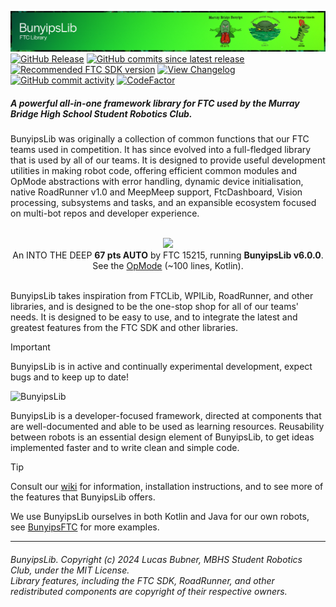 ![BunyipsLib)](https://github.com/Murray-Bridge-Bunyips/.github/blob/main/bunyipslib_banner.png)
[![GitHub Release](https://img.shields.io/github/v/release/Murray-Bridge-Bunyips/BunyipsLib?color=darkgreen)](https://github.com/Murray-Bridge-Bunyips/BunyipsLib/releases/latest)
[![GitHub commits since latest release](https://img.shields.io/github/commits-since/Murray-Bridge-Bunyips/BunyipsLib/latest)](https://github.com/Murray-Bridge-Bunyips/BunyipsLib/commits/master/)
[![Recommended FTC SDK version](https://img.shields.io/static/v1?label=sdk&message=v10.1.1&color=orange)](https://github.com/FIRST-Tech-Challenge/FtcRobotController/tree/v10.1.1)
[![View Changelog](https://img.shields.io/static/v1?label=changelog&message=View&color=informational)](/CHANGELOG.md)<br>
[![GitHub commit activity](https://img.shields.io/github/commit-activity/m/Murray-Bridge-Bunyips/BunyipsLib)](https://github.com/Murray-Bridge-Bunyips/BunyipsLib/pulse/monthly)
[![CodeFactor](https://www.codefactor.io/repository/github/murray-bridge-bunyips/bunyipslib/badge)](https://www.codefactor.io/repository/github/murray-bridge-bunyips/bunyipslib)<br>

##### A powerful all-in-one framework library for FTC used by the Murray Bridge High School Student Robotics Club.

BunyipsLib was originally a collection of common functions that our FTC teams used in competition.
It has since evolved into a full-fledged library that is used by all of our teams. It is designed to
provide useful development utilities in making robot code, offering efficient common modules and
OpMode abstractions with
error handling, dynamic device initialisation, native RoadRunner v1.0 and MeepMeep support, FtcDashboard, Vision
processing, subsystems and tasks, and an expansible ecosystem focused on multi-bot repos and developer experience.

<br>
<div align="center">
    <img src="https://github.com/user-attachments/assets/ce11f5f2-b9b4-437f-a07f-f3b8d3b898b1">
    <br>
    An INTO THE DEEP <b>67 pts AUTO</b> by FTC 15215, running <b>BunyipsLib v6.0.0</b>. See the <a href="https://github.com/Murray-Bridge-Bunyips/BunyipsFTC/blob/a7861c863a5b31bfa8c0a04e1120aa371d452a3a/TeamCode/Proto/src/main/java/au/edu/sa/mbhs/studentrobotics/ftc15215/proto/autonomous/QuadBasketPlacer.kt">OpMode</a> (~100 lines, Kotlin).
</div>
<br>

BunyipsLib takes inspiration from FTCLib, WPILib, RoadRunner, and other libraries, and is designed
to be the one-stop shop for all of our teams' needs. It is designed to be easy to use, and to integrate
the latest and greatest features from the FTC SDK and other libraries.

> [!IMPORTANT]
> BunyipsLib is in active and continually experimental development, expect bugs and to keep up to
> date!

![BunyipsLib](https://github.com/user-attachments/assets/b1a843bb-cc6e-4528-ad48-d49ca1c88155)


BunyipsLib is a developer-focused framework, directed at components that are well-documented and able to be
used as learning resources.
Reusability between robots is an essential design element of BunyipsLib, to get ideas implemented faster and to write
clean and simple code.

> [!TIP]
> Consult our [wiki](https://github.com/Murray-Bridge-Bunyips/BunyipsLib/wiki/) for information, installation
> instructions, and to see more of the features that BunyipsLib offers.

We use BunyipsLib ourselves in both Kotlin and Java for our own
robots, see [BunyipsFTC](https://github.com/Murray-Bridge-Bunyips/BunyipsFTC/) for more examples.

___

###### BunyipsLib. Copyright (c) 2024 Lucas Bubner, MBHS Student Robotics Club, under the MIT License.<br>Library features, including the FTC SDK, RoadRunner, and other redistributed components are copyright of their respective owners.
